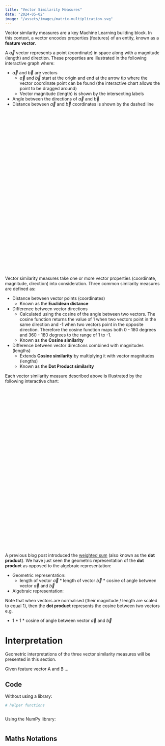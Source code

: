 ```yaml
---
title: "Vector Similarity Measures"
date: "2024-05-02"
image: "/assets/images/matrix-multiplication.svg"
---
```


Vector similarity measures are a key Machine Learning building block. In this context, a vector encodes properties (features) of an entity, known as a **feature vector**. 

A $\vec{a}$ vector represents a point (coordinate) in space along with a magnitude (length) and direction. These properties are illustrated in the following interactive graph where:
* $\vec{a}$ and $\vec{b}$ are vectors
  * $\vec{a}$ and $\vec{b}$ start at the origin and end at the arrow tip where the vector coordinate point can be found (the interactive chart allows the point to be dragged around)
  * Vector magnitude (length) is shown by the intersecting labels
* Angle between the directions of $\vec{a}$ and $\vec{b}$
* Distance between $\vec{a}$ and $\vec{b}$ coordinates is shown by the dashed line

<div id="html" markdown="0">

  <div id="jxgbox-basic" class="jxgbox-basic" style="width: 100%; aspect-ratio : 1 / 1;"></div>

  <style>
    {% include vector-similarity-measures/styles.css %}
  </style>

  <script>
    {% include vector-similarity-measures/utils.js %}

    {% include vector-similarity-measures/basic.js %}

    //new Chart("jxgbox-basic");
  </script>
  <br>
</div>

Vector similarity measures take one or more vector properties (coordinate, magnitude, direction) into consideration. Three common similarity measures are defined as:  

* Distance between vector points (coordinates)
  * Known as the **Euclidean distance** 
* Difference between vector directions
  * Calculated using the cosine of the angle between two vectors. The cosine function returns the value of 1 when two vectors point in the same direction and -1 when two vectors point in the opposite direction. Therefore the cosine function maps both 0 - 180 degrees and 360 - 180 degrees to the range of 1 to -1. 
  * Known as the **Cosine similarity** 
* Difference between vector directions combined with magnitudes (lengths)
  * Extends **Cosine similarity** by multiplying it with vector magnitudes (lengths)
  * Known as the **Dot Product similarity**  

Each vector similarity measure described above is illustrated by the following interactive chart:

<div id="html" markdown="0">

  <div id="jxgbox-basic-with-metrics" class="jxgbox-basic-with-metrics" style="width: 100%; aspect-ratio : 1 / 1;"></div>

  <script>
    new Chart("jxgbox-basic-with-metrics", SIMPLE_LBL_BASIC);
  </script>
  <br>
</div>

A previous blog post introduced the [weighted sum](https://mike-sole.github.io/machine-learning-building-blocks/2024/04/06/weighted-sum.html) (also known as the **dot product**). We have just seen the geometric representation of the **dot product** as opposed to the algebraic representation:
* Geometric representation: 
  * length of vector $\vec{a}$ * length of vector $\vec{b}$ * cosine of angle between vector $\vec{a}$ and $\vec{b}$
* Algebraic representation: 

Note that when vectors are normalised (their magnitude / length are scaled to equal 1), then the **dot product** represents the cosine between two vectors e.g. 
  * 1 * 1 * cosine of angle between vector $\vec{a}$ and $\vec{b}$

# Interpretation

Geometric interpretations of the three vector similarity measures will be presented in this section. 

Given feature vector A and B ... 




## Code

Without using a library:


```python
# helper functions



```

Using the NumPy library:


```python

```

## Maths Notations


